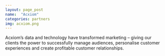 ```yaml
---
layout: page_post
name:  "Acxiom"
categories: partners
img: acxiom.png
---
```

Acxiom’s data and technology have transformed marketing – giving our clients the power to successfully manage audiences, personalise customer experiences and create profitable customer relationships.
